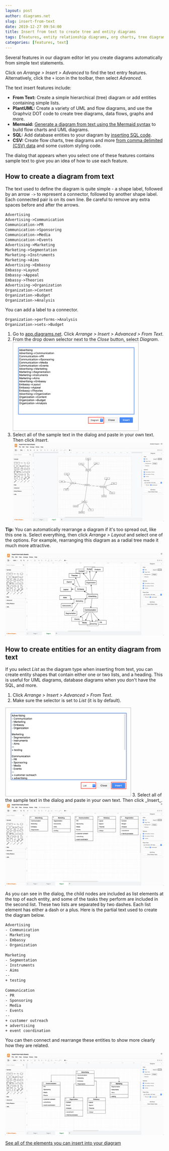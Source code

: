 ```yaml
---
layout: post
author: diagrams.net
slug: insert-from-text
date: 2019-12-27 09:54:00
title: Insert from text to create tree and entity diagrams
tags: [features, entity relationship diagrams, org charts, tree diagrams]
categories: [features, text]
---
```


Several features in our diagram editor let you create diagrams automatically from simple text statements.

Click on _Arrange > Insert > Advanced_ to find the text entry features. Alternatively, click the ``+`` icon in the toolbar, then select _Advanced_.

The text insert features include:

* **From Text:** Create a simple hierarchical (tree) diagram or add entities containing simple lists.
* **PlantUML:** Create a variety of UML and flow diagrams, and use the Graphviz DOT code to create tree diagrams, data flows, graphs and more.
* **Mermaid:** [Generate a diagram from text using the Mermaid syntax](/blog/mermaid-diagrams.html) to build flow charts and UML diagrams.  
* **SQL:** Add database entities to your diagram by [inserting SQL code](/blog/insert-sql.html).
* **CSV:** Create flow charts, tree diagrams and more [from comma delimited (CSV) data](/blog/insert-from-csv.html) and some custom styling code.

The dialog that appears when you select one of these features contains sample text to give you an idea of how to use each feature.

## How to create a diagram from text

The text used to define the diagram is quite simple - a shape label, followed by an arrow ``->`` to represent a connector, followed by another shape label. Each connected pair is on its own line. Be careful to remove any extra spaces before and after the arrows.
```
Advertising
Advertising->Communication
Communication->PR
Communication->Sponsoring
Communication->Media
Communication->Events
Advertising->Marketing
Marketing->Segmentation
Marketing->Instruments
Marketing->Aims
Advertising->Embassy
Embassy->Layout
Embassy->Appeal
Embassy->Theories
Advertising->Organization
Organization->Content
Organization->Budget
Organization->Analysis
```
You can add a label to a connector.
```
Organization->performs->Analysis
Organization->sets->Budget
```
1. Go to [app.diagrams.net](http://app.diagrams.net). Click _Arrange > Insert > Advanced > From Text_.
2. From the drop down selector next to the _Close_ button, select _Diagram_.
<br /><img src="/assets/img/blog/insert-from-text-tree-diagram1.png" style="width=100%;max-width:400px;height:auto;" alt="Insert text to create a tree diagram ">
3. Select all of the sample text in the dialog and paste in your own text. Then click _Insert_.
<br /><img src="/assets/img/blog/insert-from-text-tree-diagram2.png" style="max-width:100%;height:auto;" alt="A diagram automatically created from text at app.diagrams.net">

**Tip:** You can automatically rearrange a diagram if it's too spread out, like this one is. Select everything, then click _Arrange > Layout_ and select one of the options. For example, rearranging this diagram as a radial tree made it much more attractive.

<img src="/assets/img/blog/insert-from-text-radial-tree.png" style="max-width:100%;height:auto;" alt="Auto-rearrange your diagrams via the Arrange > Layout menu">

## How to create entities for an entity diagram from text

If you select _List_ as the diagram type when inserting from text, you can create entity shapes that contain either one or two lists, and a heading. This is useful for UML diagrams, database diagrams when you don't have the SQL, and more.

1. Click _Arrange > Insert > Advanced > From Text_.
2. Make sure the selector is set to _List_ (it is by default).
<img src="/assets/img/blog/insert-from-text-entities1.png" width="400" alt="Add entity shapes containing lists by inserting text">
3. Select all of the sample text in the dialog and paste in your own text. Then click _Insert_.
<br /><img src="/assets/img/blog/insert-from-text-entities2.png" style="max-width:100%;height:auto;" alt="An entity diagram created from text">

As you can see in the dialog, the child nodes are included as list elements at the top of each entity, and some of the tasks they perform are included in the second list. These two lists are separated by two dashes. Each list element has either a dash or a plus. Here is the partial text used to create the diagram below.

```
Advertising
- Communication
- Marketing
- Embassy
- Organization

Marketing
- Segmentation
- Instruments
- Aims
--
+ testing

Communication
- PR
- Sponsoring
- Media
- Events
--
+ customer outreach
+ advertising
+ event coordination
```
You can then connect and rearrange these entities to show more clearly how they are related.

<img src="/assets/img/blog/insert-from-text-entities-connected.png" style="max-width:100%;height:auto;" alt="A connected entity diagram example created at diagrams.net">

[See all of the elements you can insert into your diagram](/doc/faq/arrange-insert-menu.html)